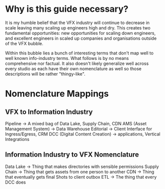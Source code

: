 # Why is this guide necessary?

It is my humble belief that the VFX industry will continue to decrease in scale leaving many scaling up engineers high and dry. This creates two fundamental opportunities: new opportunities for scaling down engineers, and excellent engineers in scaled up companies and organisations outside of the VFX bubble.

Within this bubble lies a bunch of interesting terms that don't map well to well known info-industry terms. What follows is by no means comprehensive nor factual. It also doesn't likely generalize well across every studio as each have their own nomenclature as well so those descriptions will be rather "thingy-like".


# Nomenclature Mappings
## VFX to Information Industry


Pipeline -> A mixed bag of Data Lake, Supply Chain, CDN
AMS (Asset Management System) -> Data Warehouse
Editorial -> Client Interface for Ingress/Egress, CRM
DCC (Digital Content Creation) ->  applications, Vertical Integrations


## Information Industry to VFX Nomenclature

Data Lake -> Thing that makes directories with sensible permissions
Supply Chain -> Thing that gets assets from one person to another
CDN -> Thing that eventually gets final Shots to client outbox
ETL -> The thing that every DCC does


